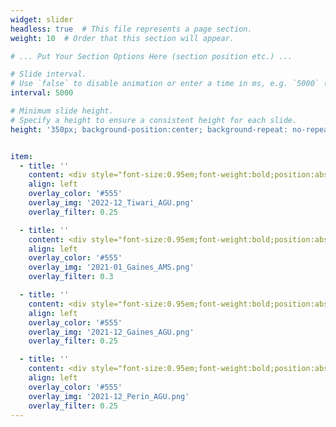 ```yaml
---
widget: slider
headless: true  # This file represents a page section.
weight: 10  # Order that this section will appear.

# ... Put Your Section Options Here (section position etc.) ...

# Slide interval.
# Use `false` to disable animation or enter a time in ms, e.g. `5000` (5s).
interval: 5000

# Minimum slide height.
# Specify a height to ensure a consistent height for each slide.
height: '350px; background-position:center; background-repeat: no-repeat; background-size: cover'


item:
  - title: ''
    content: <div style="font-size:0.95em;font-weight:bold;position:absolute;bottom:0">American Geophysical Union (AGU) Fall Meeting (Dec. 2022, Chicago, Illinois)</div>
    align: left
    overlay_color: '#555'
    overlay_img: '2022-12_Tiwari_AGU.png'
    overlay_filter: 0.25

  - title: ''
    content: <div style="font-size:0.95em;font-weight:bold;position:absolute;bottom:0"> American Meteorological Society (AMS) Annual Meeting (Jan. 2021, New Orleans, Louisiana)</div>
    align: left
    overlay_color: '#555'
    overlay_img: '2021-01_Gaines_AMS.png'
    overlay_filter: 0.3

  - title: ''
    content: <div style="font-size:0.95em;font-weight:bold;position:absolute;bottom:0">American Geophysical Union (AGU) Fall Meeting (Dec. 2021, New Orleans, Louisiana)</div>
    align: left
    overlay_color: '#555'
    overlay_img: '2021-12_Gaines_AGU.png'
    overlay_filter: 0.25

  - title: ''
    content: <div style="font-size:0.95em;font-weight:bold;position:absolute;bottom:0">Seeing the forest with LiDAR</div>
    align: left
    overlay_color: '#555'
    overlay_img: '2021-12_Perin_AGU.png'
    overlay_filter: 0.25
---
```


